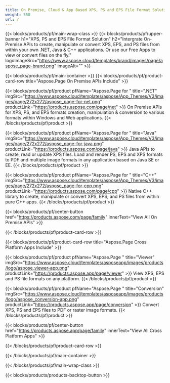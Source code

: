 ```yaml
---
title: On Premise, Cloud & App Based XPS, PS and EPS File Format Solution 
weight: 550
url: /
---
```


{{< blocks/products/pf/main-wrap-class >}}
{{< blocks/products/pf/upper-banner h1="XPS, PS and EPS File Format Solution" h2="Intergrate On-Premise APIs to create, manipulate or convert XPS, EPS, and PS files from within your own .NET, Java & C++ applications. Or use our Free Apps to view or convert files on the fly." logoImageSrc="https://www.aspose.cloud/templates/brand/images/page/aspose_page-brand.png" imageAlt="" >}}

{{< blocks/products/pf/main-container >}}
{{< blocks/products/pf/product-card-row title="Aspose.Page On Premise APIs Include" >}}

{{< blocks/products/pf/product pfName="Aspose.Page for " title=".NET" imgSrc="https://www.aspose.cloud/templates/aspose/App_Themes/V3/images/page/272x272/aspose_page-for-net.png" productLink="https://products.aspose.com/page/net" >}}
On Premise APIs for XPS, PS, and EPS formats creation, manipulation & conversion to various formats within Windows and Web applications.
{{< /blocks/products/pf/product >}}

{{< blocks/products/pf/product pfName="Aspose.Page for " title="Java" imgSrc="https://www.aspose.cloud/templates/aspose/App_Themes/V3/images/page/272x272/aspose_page-for-java.png" productLink="https://products.aspose.com/page/java" >}}
Java APIs to create, read or update XPS files. Load and render PS, EPS and XPS formats to PDF and multiple image formats in any application based on Java SE or EE.
{{< /blocks/products/pf/product >}}

{{< blocks/products/pf/product pfName="Aspose.Page for " title="C++" imgSrc="https://www.aspose.cloud/templates/aspose/App_Themes/V3/images/page/272x272/aspose_page-for-cpp.png" productLink="https://products.aspose.com/page/cpp" >}}
Native C++ library to create, manipulate or convert XPS, EPS, and PS files from within pure C++ apps.
{{< /blocks/products/pf/product >}}

{{< blocks/products/pf/center-button href="https://products.aspose.com/page/family" innerText="View All On Premise APIs" >}}

{{< /blocks/products/pf/product-card-row >}}

{{< blocks/products/pf/product-card-row title="Aspose.Page Cross Platform Apps Include" >}}

{{< blocks/products/pf/product pfName="Aspose.Page " title="Viewer" imgSrc="https://www.aspose.cloud/templates/asposeapp/images/products/logo/aspose_viewer-app.png" productLink="https://products.aspose.app/page/viewer" >}}
View XPS, EPS and PS file formats on any platform.
{{< /blocks/products/pf/product >}}

{{< blocks/products/pf/product pfName="Aspose.Page " title="Conversion" imgSrc="https://www.aspose.cloud/templates/asposeapp/images/products/logo/aspose_conversion-app.png" productLink="https://products.aspose.app/page/conversion" >}}
Convert XPS, PS and EPS files to PDF or raster image formats.
{{< /blocks/products/pf/product >}}

{{< blocks/products/pf/center-button href="https://products.aspose.app/page/family" innerText="View All Cross Platform Apps" >}}

{{< /blocks/products/pf/product-card-row >}}

{{< /blocks/products/pf/main-container >}}


{{< /blocks/products/pf/main-wrap-class >}}

{{< blocks/products/products-backtop-button >}}